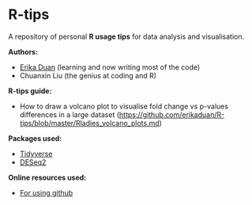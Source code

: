 # R-tips
A repository of personal **R usage tips** for data analysis and visualisation.

**Authors:** 

* [Erika Duan](https://scholar.google.com.au/citations?user=fBMQu8wAAAAJ&hl=en) (learning and now writing most of the code)
* Chuanxin Liu (the genius at coding and R)

**R-tips guide:**  
* How to draw a volcano plot to visualise fold change vs p-values differences in a large dataset (https://github.com/erikaduan/R-tips/blob/master/Rladies_volcano_plots.md)

 
**Packages used:**

* [Tidyverse](https://www.tidyverse.org/packages/)
* [DESeq2](https://bioconductor.org/packages/release/bioc/html/DESeq2.html)

**Online resources used:** 

* [For using github](https://jennybc.github.io/2014-05-12-ubc/ubc-r/session03_git.html)
